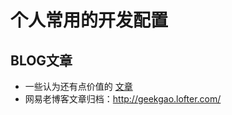 # 个人常用的开发配置

## BLOG文章
* 一些认为还有点价值的 [文章](https://github.com/geekgao/articles/issues)    
* 网易老博客文章归档：http://geekgao.lofter.com/





